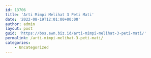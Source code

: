```yaml
---
id: 13706
title: 'Arti Mimpi Melihat 3 Peti Mati'
date: '2022-08-19T12:01:00+00:00'
author: admin
layout: post
guid: 'https://bos.awn.biz.id/arti-mimpi-melihat-3-peti-mati/'
permalink: /arti-mimpi-melihat-3-peti-mati/
categories:
    - Uncategorized
---
```


